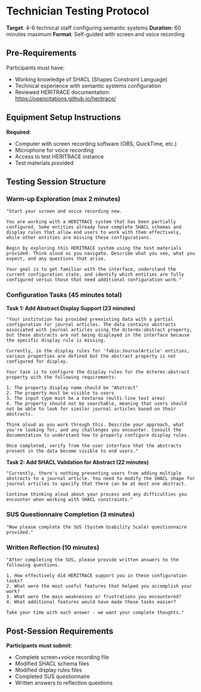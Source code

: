 # Technician Testing Protocol

**Target**: 4-6 technical staff configuring semantic systems
**Duration**: 60 minutes maximum
**Format**: Self-guided with screen and voice recording

## Pre-Requirements

Participants must have:
- Working knowledge of SHACL (Shapes Constraint Language)
- Technical experience with semantic systems configuration
- Reviewed HERITRACE documentation: https://opencitations.github.io/heritrace/

## Equipment Setup Instructions

**Required**:
- Computer with screen recording software (OBS, QuickTime, etc.)
- Microphone for voice recording
- Access to test HERITRACE instance
- Test materials provided

## Testing Session Structure

### **Warm-up Exploration (max 2 minutes)**
```
"Start your screen and voice recording now. 

You are working with a HERITRACE system that has been partially configured. Some entities already have complete SHACL schemas and display rules that allow end users to work with them effectively, while other entities are missing these configurations.

Begin by exploring this HERITRACE system using the test materials provided. Think aloud as you navigate. Describe what you see, what you expect, and any questions that arise.

Your goal is to get familiar with the interface, understand the current configuration state, and identify which entities are fully configured versus those that need additional configuration work."
```

### **Configuration Tasks (45 minutes total)**

**Task 1: Add Abstract Display Support (23 minutes)**
```
"Your institution has provided preexisting data with a partial configuration for journal articles. The data contains abstracts associated with journal articles using the dcterms:abstract property, but these abstracts are not being displayed in the interface because the specific display rule is missing.

Currently, in the display rules for 'fabio:JournalArticle' entities, various properties are defined but the abstract property is not configured for display.

Your task is to configure the display rules for the dcterms:abstract property with the following requirements:

1. The property display name should be "Abstract"
2. The property must be visible to users
3. The input type must be a textarea (multi-line text area)
4. The property should not be searchable, meaning that users should not be able to look for similar journal articles based on their abstracts.

Think aloud as you work through this. Describe your approach, what you're looking for, and any challenges you encounter. Consult the documentation to understand how to properly configure display rules.

Once completed, verify from the user interface that the abstracts present in the data become visible to end users."
```

**Task 2: Add SHACL Validation for Abstract (22 minutes)**  
```
"Currently, there's nothing preventing users from adding multiple abstracts to a journal article. You need to modify the SHACL shape for journal articles to specify that there can be at most one abstract.

Continue thinking aloud about your process and any difficulties you encounter when working with SHACL constraints."
```

### **SUS Questionnaire Completion (3 minutes)**
```
"Now please complete the SUS (System Usability Scale) questionnaire provided."
```

### **Written Reflection (10 minutes)**
```
"After completing the SUS, please provide written answers to the following questions.

1. How effectively did HERITRACE support you in these configuration tasks?
2. What were the most useful features that helped you accomplish your work?
3. What were the main weaknesses or frustrations you encountered?
4. What additional features would have made these tasks easier?

Take your time with each answer - we want your complete thoughts."
```

## Post-Session Requirements

**Participants must submit**:
- Complete screen+voice recording file
- Modified SHACL schema files
- Modified display rules files
- Completed SUS questionnaire
- Written answers to reflection questions